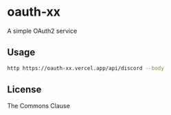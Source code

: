 # oauth-xx

A simple OAuth2 service

## Usage

```zsh
http https://oauth-xx.vercel.app/api/discord --body
```

## License

The Commons Clause
